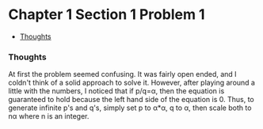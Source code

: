 Chapter 1 Section 1 Problem 1
=============================

- [Thoughts](#thoughts)

### Thoughts ###

At first the problem seemed confusing. It was fairly open ended, and I coldn't
think of a solid approach to solve it. However, after playing around a little
with the numbers, I noticed that if p/q=α, then the equation is guaranteed to
hold because the left hand side of the equation is 0. Thus, to generate
infinite p's and q's, simply set p to α*α, q to α, then scale both to nα where
n is an integer.
